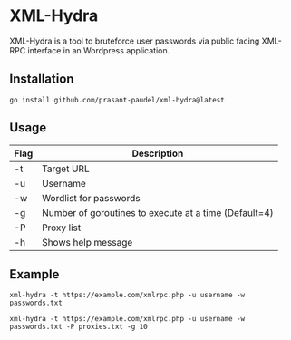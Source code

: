 # XML-Hydra
XML-Hydra is a tool to bruteforce user passwords via public facing XML-RPC interface in an Wordpress application.

## Installation
```
go install github.com/prasant-paudel/xml-hydra@latest
```

## Usage
| Flag | Description
|------|-------------
| -t   | Target URL
| -u   | Username
| -w   | Wordlist for passwords
| -g   | Number of goroutines to execute at a time (Default=4)
| -P   | Proxy list
| -h   | Shows help message

## Example
```
xml-hydra -t https://example.com/xmlrpc.php -u username -w passwords.txt
```
```
xml-hydra -t https://example.com/xmlrpc.php -u username -w passwords.txt -P proxies.txt -g 10
```